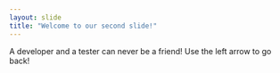 ```yaml
---
layout: slide
title: "Welcome to our second slide!"
---
```

A developer and a tester can never be a friend!
Use the left arrow to go back!
